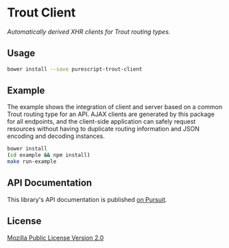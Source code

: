 # Trout Client

_Automatically derived XHR clients for Trout routing types._

## Usage

```bash
bower install --save purescript-trout-client
```

## Example

The example shows the integration of client and server based on a common
Trout routing type for an API. AJAX clients are generated by this package for
all endpoints, and the client-side application can safely request resources
without having to duplicate routing information and JSON encoding and decoding
instances.

```bash
bower install
(cd example && npm install)
make run-example
```

## API Documentation

This library's API documentation is published [on Pursuit](https://pursuit.purescript.org/packages/purescript-trout-client).

## License

[Mozilla Public License Version 2.0](LICENSE)
